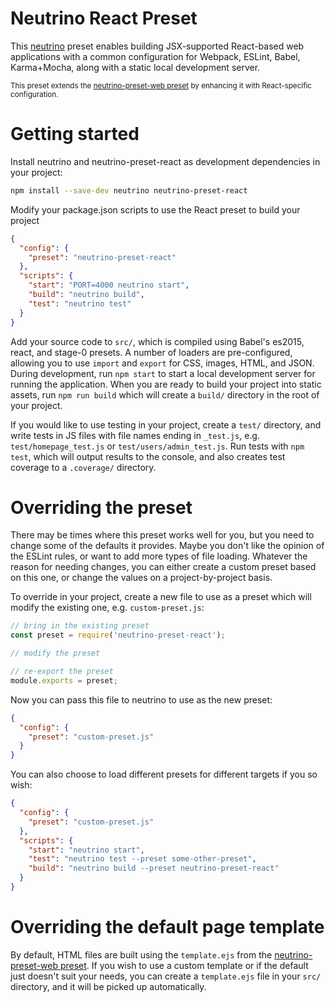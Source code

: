 # Neutrino React Preset

This [neutrino](https://github.com/mozilla-neutrino/neutrino) preset enables building JSX-supported
React-based web applications with a common configuration for Webpack, ESLint, Babel, Karma+Mocha,
along with a static local development server.

<sup>This preset extends the [neutrino-preset-web preset](https://github.com/mozilla-neutrino/neutrino-preset-web) by enhancing it with React-specific configuration.</sup>

# Getting started

Install neutrino and neutrino-preset-react as development dependencies in your project:

```sh
npm install --save-dev neutrino neutrino-preset-react
```

Modify your package.json scripts to use the React preset to build your project

```json
{
  "config": {
    "preset": "neutrino-preset-react"
  },
  "scripts": {
    "start": "PORT=4000 neutrino start",
    "build": "neutrino build",
    "test": "neutrino test"
  }
}
```

Add your source code to `src/`, which is compiled using Babel's es2015, react, and stage-0 presets.
A number of loaders are pre-configured, allowing you to use `import` and `export` for CSS, images,
HTML, and JSON. During development, run `npm start` to start a local development server for running
the application. When you are ready to build your project into static assets, run `npm run build`
which will create a `build/` directory in the root of your project.

If you would like to use testing in your project, create a `test/` directory, and write tests in
JS files with file names ending in `_test.js`, e.g. `test/homepage_test.js` or
`test/users/admin_test.js`. Run tests with `npm test`, which will output results to the console, and
also creates test coverage to a `.coverage/` directory.

# Overriding the preset

There may be times where this preset works well for you, but you need to change some of the defaults
it provides. Maybe you don't like the opinion of the ESLint rules, or want to add more types of file
loading. Whatever the reason for needing changes, you can either create a custom preset based on
this one, or change the values on a project-by-project basis.

To override in your project, create a new file to use as a preset which will modify the existing
one, e.g. `custom-preset.js`:

```js
// bring in the existing preset
const preset = require('neutrino-preset-react');

// modify the preset

// re-export the preset
module.exports = preset;
```

Now you can pass this file to neutrino to use as the new preset:

```json
{
  "config": {
    "preset": "custom-preset.js"
  }
}
```

You can also choose to load different presets for different targets if you so wish:

```json
{
  "config": {
    "preset": "custom-preset.js"
  },
  "scripts": {
    "start": "neutrino start",
    "test": "neutrino test --preset some-other-preset",
    "build": "neutrino build --preset neutrino-preset-react"
  }
}
```

# Overriding the default page template

By default, HTML files are built using the `template.ejs` from the [neutrino-preset-web preset](https://github.com/mozilla-neutrino/neutrino-preset-web).
If you wish to use a custom template or if the default just doesn't suit your needs, you can create
a `template.ejs` file in your `src/` directory, and it will be picked up automatically.
